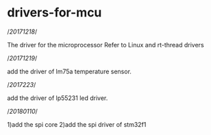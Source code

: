 # drivers-for-mcu
/*20171218*/

The driver for the microprocessor
Refer to Linux and rt-thread drivers

/*20171219*/

add the driver of lm75a temperature sensor.

/*2017223*/

add the driver of lp55231 led driver.

/*20180110*/

1)add the spi core
2)add the spi driver of stm32f1
